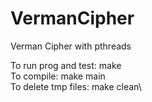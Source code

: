 # VermanCipher
Verman Cipher with pthreads

To run prog and test: make\
To compile: make main\
To delete tmp files: make clean\
